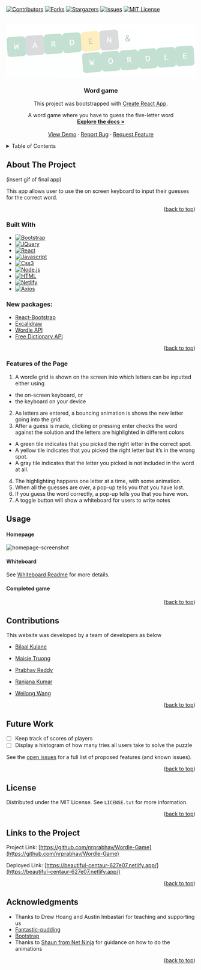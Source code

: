 
<a name="readme-top"></a>
[![Contributors][contributors-shield]][contributors-url] [![Forks][forks-shield]][forks-url] [![Stargazers][stars-shield]][stars-url] [![Issues][issues-shield]][issues-url] [![MIT License][license-shield]][license-url]



<!-- PROJECT LOGO -->
<br />
<div align="center">
  <a href="https://github.com/nrprabhav/game-player-project">
    <img src="/assets/game-logo.png" alt="Warden and wordle Logo">
  </a>

<h3 align="center">Word game</h3>

This project was bootstrapped with [Create React App](https://github.com/facebook/create-react-app).

  <p align="center">
    A word game where you have to guess the five-letter word
    <br />
    <a href="https://github.com/nrprabhav/wordle-game"><strong>Explore the docs »</strong></a>
    <br />
    <br />
    <a href="https://github.com/nrprabhav/wordle-game">View Demo</a>
    ·
    <a href="https://github.com/nrprabhav/wordle-game">Report Bug</a>
    ·
    <a href="https://github.com/nrprabhav/wordle-game">Request Feature</a>
  </p>
</div>



<!-- TABLE OF CONTENTS -->
<details>
  <summary>Table of Contents</summary>
  <ol>
    <li>
      <a href="#about-the-project">About The Project</a>
      <ul>
        <li><a href="#built-with">Built With</a></li>
      </ul>
    </li>
    <li><a href="#features-of-the-page">Features of the Page</a></li>
    <li><a href="#future-work">Future Work</a></li>
    <li><a href="#contributions">Contributions</a></li>
    <li><a href="#license">License</a></li>
    <li><a href="#contact">Contact</a></li>
    <li><a href="#acknowledgments">Acknowledgments</a></li>
  </ol>
</details>



<!-- ABOUT THE PROJECT -->
## About The Project

(insert gif of final app)

This app allows user to use the on screen keyboard to input their guesses for the correct word.

<p align="right">(<a href="#readme-top">back to top</a>)</p>



### Built With

* [![Bootstrap][Bootstrap.com]][Bootstrap-url]
* [![JQuery][JQuery.com]][JQuery-url]
* [![React][React.js]][React-url]
* [![Javascript][Javascript.com]][Javascript-url]
* [![Css3][Css3.com]][Css3-url]
* [![Node.js][Nodejs.com]][Nodejs-url]
* [![HTML][html.com]][html-url]
* [![Netlify][netlify-badge]][netlify]
* [![Axios][axios-badge]][axios]

### New packages:
* [React-Bootstrap](https://react-bootstrap.github.io/)
* [Excalidraw](https://excalidraw.com/)
* [Wordle API](https://wordle-answers-solutions.p.rapidapi.com/)
* [Free Dictionary API](https://dictionaryapi.dev/)

<p align="right">(<a href="#readme-top">back to top</a>)</p>


<!-- Features of the Page -->
### Features of the Page
1. A wordle grid is shown on the screen into which letters can be inputted either using
* the on-screen keyboard, or
* the keyboard on your device
2. As letters are entered, a bouncing animation is shows the new letter going into the grid
3. After a guess is made, clicking or pressing enter checks the word against the solution and the letters are highlighted in different colors
* A green tile indicates that you picked the right letter in the correct spot. 
* A yellow tile indicates that you picked the right letter but it’s in the wrong spot.
* A gray tile indicates that the letter you picked is not included in the word at all.
4. The highlighting happens one letter at a time, with some animation.
5. When all the guesses are over, a pop-up tells you that you have lost.
6. If you guess the word correctly, a pop-up tells you that you have won.
7. A toggle button will show a whiteboard for users to write notes

<!-- USAGE EXAMPLES -->
## Usage

#### Homepage

![homepage-screenshot](...)

#### Whiteboard

See [Whiteboard Readme](./src/components/Whiteboard/Whiteboard-README.md) for more details.

#### Completed game


<p align="right">(<a href="#readme-top">back to top</a>)</p>


<!-- CONTRIBUTING -->
## Contributions

This website was developed by a team of developers as below

- [Bilaal Kulane](https://github.com/bilaalgithub)
  
- [Maisie Truong](https://github.com/mtruong1995)
  
- [Prabhav Reddy](https://github.com/nrprabhav)
 
- [Ranjana Kumar](https://github.com/kumarranjana)
  
- [Weilong Wang](https://github.com/V7lanw)



<p align="right">(<a href="#readme-top">back to top</a>)</p>

<!-- ROADMAP -->
## Future Work

- [ ] Keep track of scores of players
- [ ] Display a histogram of how many tries all users take to solve the puzzle

See the [open issues](https://github.com/nrprabhav/game-player-project/issues) for a full list of proposed features (and known issues).

<p align="right">(<a href="#readme-top">back to top</a>)</p>


<!-- LICENSE -->
## License

Distributed under the MIT License. See `LICENSE.txt` for more information.

<p align="right">(<a href="#readme-top">back to top</a>)</p>



<!-- CONTACT -->
## Links to the Project

Project Link: [https://github.com/nrprabhav/Wordle-Game](https://github.com/nrprabhav/Wordle-Game)

Deployed Link: [https://beautiful-centaur-627e07.netlify.app/](https://beautiful-centaur-627e07.netlify.app/)

<p align="right">(<a href="#readme-top">back to top</a>)</p>



<!-- ACKNOWLEDGMENTS -->
## Acknowledgments

* Thanks to Drew Hoang and Austin Imbastari for teaching and supporting us
* [Fantastic-pudding](https://fantastic-pudding.vercel.app/)
* [Bootstrap](https://getbootstrap.com/)
* Thanks to [Shaun from Net Ninja](https://netninja.dev/) for guidance on how to do the animations

<p align="right">(<a href="#readme-top">back to top</a>)</p>



<!-- MARKDOWN LINKS & IMAGES -->
<!-- https://www.markdownguide.org/basic-syntax/#reference-style-links -->
[contributors-shield]: https://img.shields.io/github/contributors/nrprabhav/Wordle-Game.svg?style=for-the-badge
[contributors-url]: https://github.com/nrprabhav/wordle-game/graphs/contributors
[forks-shield]: https://img.shields.io/github/forks/nrprabhav/wordle-game.svg?style=for-the-badge
[forks-url]: https://github.com/nrprabhav/wordle-game/network/members
[stars-shield]: https://img.shields.io/github/stars/nrprabhav/wordle-game.svg?style=for-the-badge
[stars-url]: https://github.com/nrprabhav/Group-Project/stargazers
[issues-shield]: https://img.shields.io/github/issues/nrprabhav/Group-Project.svg?style=for-the-badge
[issues-url]: https://github.com/nrprabhav/Group-Project/issues
[license-shield]: https://img.shields.io/github/license/nrprabhav/Group-Project.svg?style=for-the-badge
[license-url]: https://github.com/nrprabhav/Group-Project/blob/master/LICENSE.txt
[linkedin-shield]: https://img.shields.io/badge/-LinkedIn-black.svg?style=for-the-badge&logo=linkedin&colorB=555
[linkedin-url]: https://linkedin.com/in/linkedin_username
[Next.js]: https://img.shields.io/badge/next.js-000000?style=for-the-badge&logo=nextdotjs&logoColor=white
[Next-url]: https://nextjs.org/
[React.js]: https://img.shields.io/badge/React-20232A?style=for-the-badge&logo=react&logoColor=61DAFB
[React-url]: https://reactjs.org/
[Vue.js]: https://img.shields.io/badge/Vue.js-35495E?style=for-the-badge&logo=vuedotjs&logoColor=4FC08D
[Vue-url]: https://vuejs.org/
[Angular.io]: https://img.shields.io/badge/CSS3-DD0031?style=for-the-badge&logo=css3&logoColor=white
[Angular-url]: https://angular.io/
[youtube.dev]: https://img.shields.io/badge/Youtube-4A4A55?style=for-the-badge&logo=youtube&logoColor=FF3E00
[youtube-url]: https://youtube.com/
[GiPhy.com]: https://img.shields.io/badge/GIPHY-FF2D20?style=for-the-badge&logo=giphy&logoColor=white
[GiPhy-url]: https://giphy.com/
[Bootstrap.com]: https://img.shields.io/badge/Bootstrap-563D7C?style=for-the-badge&logo=bootstrap&logoColor=white
[Bootstrap-url]: https://getbootstrap.com
[JQuery.com]: https://img.shields.io/badge/jQuery-0769AD?style=for-the-badge&logo=jquery&logoColor=white
[JQuery-url]: https://jquery.com 
[canva.com]:https://img.shields.io/badge/Canva-%2300C4CC.svg?style=for-the-badge&logo=Canva&logoColor=white
[canva-url]: https://www.canva.com/
[Nodejs.com]: https://img.shields.io/badge/Node.js-43853D?style=for-the-badge&logo=node.js&logoColor=white
[Nodejs-url]: https://nodejs.org/en
[Css3.com]: https://img.shields.io/badge/CSS3-1572B6?style=for-the-badge&logo=css3&logoColor=white
[Css3-url]: https://www.w3.org/Style/CSS/Overview.en.html
[Javascript.com]: https://img.shields.io/badge/JavaScript-323330?style=for-the-badge&logo=javascript&logoColor=F7DF1E
[Javascript-url]: https://www.javascript.com/
[html.com]: https://img.shields.io/badge/HTML-239120?style=for-the-badge&logo=html5&logoColor=white
[html-url]: https://html.com/
[netlify-badge]: https://img.shields.io/badge/-Netlify-orange?style=for-the-badge&logo=netlify&logoColor=white
[netlify]: https://app.netlify.com/sites/react-bootstrap/deploys
[axios-badge]: https://img.shields.io/badge/-Axios-orange?style=for-the-badge&logo=axios&logoColor=white
[axios]: https://www.axios.com